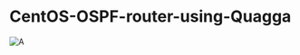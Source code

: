 # CentOS-OSPF-router-using-Quagga
![A](https://github.com/nu11secur1ty/CentOS-OSPF-router-using-Quagga/blob/master/photo/ospf.png)
